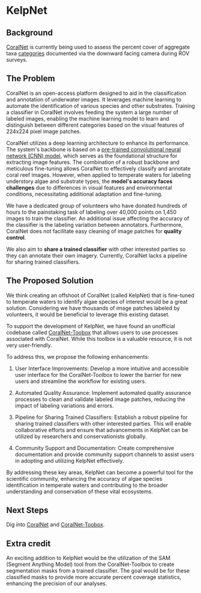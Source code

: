 # KelpNet

## Background
[CoralNet](https://coralnet.ucsd.edu/) is currently being used to assess the percent cover of aggregate taxa [categories](https://www.dropbox.com/scl/fi/7qcjzz3jmnt1oug8k8nrf/CoralNet_Classifications.xlsx?rlkey=wfkhvexu40cqyzs463r8yuxu4&dl=0) documented via the downward facing camera during ROV surveys.

## The Problem
CoralNet is an open-access platform designed to aid in the classification and annotation of underwater images. It leverages machine learning to automate the identification of various species and other substrates. Training a classifier in CoralNet involves feeding the system a large number of labeled images, enabling the machine learning model to learn and distinguish between different categories based on the visual features of 224x224 pixel image patches.

CoralNet utilizes a deep learning architecture to enhance its performance. The system's backbone is based on a [pre-trained convolutional neural network (CNN) model](chrome-extension://efaidnbmnnnibpcajpcglclefindmkaj/https://openaccess.thecvf.com/content/ICCV2021W/OceanVision/papers/Chen_A_New_Deep_Learning_Engine_for_CoralNet_ICCVW_2021_paper.pdf), which serves as the foundational structure for extracting image features. The combination of a robust backbone and meticulous fine-tuning allows CoralNet to effectively classify and annotate coral reef images. However, when applied to temperate waters for labeling understory algae and substrate types, the **model's accuracy faces challenges** due to differences in visual features and environmental conditions, necessitating additional adaptation and fine-tuning.

We have a dedicated group of volunteers who have donated hundreds of hours to the painstaking task of labeling over 40,000 points on 1,450 images to train the classifier. An additional issue affecting the accuracy of the classifier is the labeling variation between annotators. Furthermore, CoralNet does not facilitate easy cleaning of image patches for **quality control**.

We also aim to **share a trained classifier** with other interested parties so they can annotate their own imagery. Currently, CoralNet lacks a pipeline for sharing trained classifiers.


## The Proposed Solution
We think creating an offshoot of CoralNet (called KelpNet) that is fine-tuned to temperate waters to identify algae species of interest would be a great solution. Considering we have thousands of image patches labeled by volunteers, it would be beneficial to leverage this existing dataset.

To support the development of KelpNet, we have found an unofficial codebase called [CoralNet-Toobox](https://github.com/Jordan-Pierce/CoralNet-Toolbox) that allows users to use processes associated with CoralNet. While this toolbox is a valuable resource, it is not very user-friendly.

To address this, we propose the following enhancements:

1. User Interface Improvements: Develop a more intuitive and accessible user interface for the CoralNet-Toolbox to lower the barrier for new users and streamline the workflow for existing users.

2. Automated Quality Assurance: Implement automated quality assurance processes to clean and validate labeled image patches, reducing the impact of labeling variations and errors.

3. Pipeline for Sharing Trained Classifiers: Establish a robust pipeline for sharing trained classifiers with other interested parties. This will enable collaborative efforts and ensure that advancements in KelpNet can be utilized by researchers and conservationists globally.

4. Community Support and Documentation: Create comprehensive documentation and provide community support channels to assist users in adopting and utilizing KelpNet effectively.

By addressing these key areas, KelpNet can become a powerful tool for the scientific community, enhancing the accuracy of algae species identification in temperate waters and contributing to the broader understanding and conservation of these vital ecosystems.

## Next Steps
Dig into [CoralNet](https://coralnet.ucsd.edu/) and [CoralNet-Toobox](https://github.com/Jordan-Pierce/CoralNet-Toolbox). 

## Extra credit 
An exciting addition to KelpNet would be the utilization of the SAM (Segment Anything Model) tool from the CoralNet-Toolbox to create segmentation masks from a trained classifier. The goal would be for these classified masks to provide more accurate percent coverage statistics, enhancing the precision of our analyses. 
